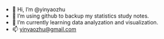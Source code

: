 - 👋 Hi, I’m @yinyaozhu
- 👀 I’m using github to backup my statistics study notes.
- 🌱 I’m currently learning data analyzation and visualization.
- 📫 yinyaozhu@gmail.com

